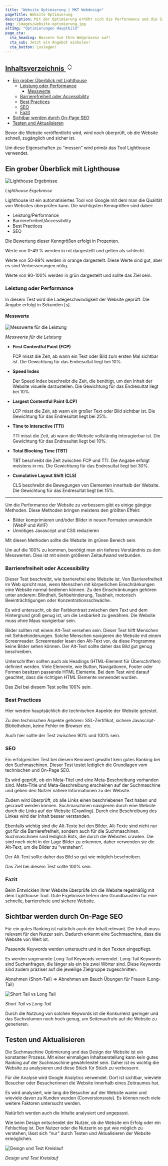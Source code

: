 ```yaml
---
title: "Website Optimierung | MKT Webdesign"
pageTitle: Website Optimierung
description: Mit der Optimierung erhöht sich die Performance und die Sichtbarkeit der Website
img: /images/website-optimierung.jpg
altImg: "Optimierungen Hauptbild"
page_cta:
  cta_heading: Bessern Sie Ihre Webpräsenz auf!
  cta_sub: Jetzt ein Angebot einholen!
  cta_button: Loslegen!
---
```


<aside class="toc">
  <div class="card">
    <div class="card-body">
              <h2><a class="" data-bs-toggle="collapse" href="#collapseTOC" role="button" aria-expanded="true" aria-controls="collapseTOC">Inhaltsverzeichnis 
        <svg xmlns="http://www.w3.org/2000/svg" aria-hidden="true" width="24" height="24" fill="currentColor" class="bi bi-chevron-expand" viewBox="0 0 16 16"><path fill-rule="evenodd" d="M3.646 9.146a.5.5 0 0 1 .708 0L8 12.793l3.646-3.647a.5.5 0 0 1 .708.708l-4 4a.5.5 0 0 1-.708 0l-4-4a.5.5 0 0 1 0-.708zm0-2.292a.5.5 0 0 0 .708 0L8 3.207l3.646 3.647a.5.5 0 0 0 .708-.708l-4-4a.5.5 0 0 0-.708 0l-4 4a.5.5 0 0 0 0 .708z"/></svg></a></h2>
      <ul class="collapse show" id="collapseTOC">
        <li><a href="#ein-grober-%C3%BCberblick-mit-lighthouse">Ein grober Überblick mit Lighthouse</a>
          <ul>
            <li><a href="#leistung-oder-performance">Leistung oder Performance</a>
              <ul>
                <li><a href="#messwerte">Messwerte</a></li>
              </ul>
            </li>
            <li><a href="#barrierefreiheit-oder-accessibility">Barrierefreiheit oder Accessibility</a></li>
            <li><a href="#best-practices">Best Practices</a></li>
            <li><a href="#seo">SEO</a></li>
            <li><a href="#fazit">Fazit</a></li>
          </ul>
        </li>
        <li><a href="#sichtbar-werden-durch-on-page-seo">Sichtbar werden durch On-Page SEO</a></li>
        <li><a href="#testen-und-aktualisieren">Testen und Aktualisieren</a></li>
      </ul>
    </div>
  </div>
</aside>

Bevor die Website veröffentlicht wird, wird noch überprüft, ob die Website schnell, zugänglich und sicher ist.

Um diese Eigenschaften zu “messen” wird primär das Tool Lighthouse verwendet.

<h2 id="ein-grober-überblick-mit-lighthouse">Ein grober Überblick mit Lighthouse</h2>

![Lighthouse Ergebnisse](/images/lighthouse-ergebnisse.jpg)

_Lighthouse Ergebnisse_

Lighthouse ist ein automatisiertes Tool von Google mit dem man die Qualität von Websites überprüfen kann. Die wichtigsten Kenngrößen sind dabei:

- Leistung/Performance
- Barrierefreiheit/Accessibility
- Best Practices
- SEO

Die Bewertung dieser Kenngrößen erfolgt in Prozenten.

Werte von 0-49 % werden in rot dargestellt und gelten als schlecht.

Werte von 50-89% werden in orange dargestellt. Diese Werte sind gut, aber es sind Verbesserungen nötig.

Werte von 90-100% werden in grün dargestellt und sollte das Ziel sein.

<h3 id="leistung-oder-performance">Leistung oder Performance</h3>

In diesem Test wird die Ladegeschwindigkeit der Website geprüft. Die Angabe erfolgt in Sekunden [s].

<h4 id="messwerte">Messwerte</h4>

![Messwerte für die Leistung](/images/lighthouse-leistung-messwerte.png)

_Messwerte für die Leistung_

- **First Contentful Paint (FCP)**

  FCP misst die Zeit, ab wann ein Text oder Bild zum ersten Mal sichtbar ist. Die Gewichtung für das Endresultat liegt bei 10%.

- **Speed Index**

  Der Speed Index beschreibt die Zeit, die benötigt, um den Inhalt der Website visuelle darzustellen. Die Gewichtung für das Endresultat liegt bei 10%.

- **Largest Contentful Paint (LCP)**

  LCP misst die Zeit, ab wann ein großer Text oder Bild sichtbar ist. Die Gewichtung für das Endresultat liegt bei 25%.

- **Time to Interactive (TTI)**

  TTI misst die Zeit, ab wann die Website vollständig interagierbar ist. Die Gewichtung für das Endresultat liegt bei 10%.

- **Total Blocking Time (TBT)**

  TBT beschreibt die Zeit zwischen FCP und TTI. Die Angabe erfolgt meistens in ms. Die Gewichtung für das Endresultat liegt bei 30%.

- **Cumulative Layout Shift (CLS)**

  CLS beschreibt die Bewegungen von Elementen innerhalb der Website. Die Gewichtung für das Endresultat liegt bei 15%.

---

Um die Performance der Website zu verbessern gibt es einige gängige Methoden. Diese Methoden bringen meistens den größten Effekt:

- Bilder komprimieren und/oder Bilder in neuen Formaten umwandeln (WebP und AVIF)
- Unnötiges Javascript und CSS reduzieren

Mit diesen Methoden sollte die Website im grünen Bereich sein.

Um auf die 100% zu kommen, benötigt man ein tieferes Verständnis zu den Messwerten. Dies ist mit einem größeren Zeitaufwand verbunden.

<h3 id="barrierefreiheit-oder-accessibility">Barrierefreiheit oder Accessibility</h3>

Dieser Test beschreibt, wie barrierefrei eine Website ist. Von Barrierefreiheit im Web spricht man, wenn Menschen mit körperlichen Einschränkungen eine Website normal bedienen können. Zu den Einschränkungen gehören unter anderem: Blindheit, Sehbehinderung, Taubheit, motorisch Beeinträchtigungen oder Konzentrationsschwäche.

Es wird untersucht, ob der Farbkontrast zwischen dem Text und dem Hintergrund groß genug ist, um die Lesbarkeit zu gewähren. Die Website muss ohne Maus navigierbar sein.

Bilder sollten mit einem Alt-Text versehen sein. Dieser Text hilft Menschen mit Sehbehinderungen. Solche Menschen navigieren die Website mit einem Screenreader. Screenreader lesen den Alt-Text vor, da diese Programme keine Bilder sehen können. Der Alt-Text sollte daher das Bild gut genug beschreiben.

Unterschriften sollten auch als Headings (HTML-Element für Überschriften) definiert werden. Viele Elemente, wie Button, Navigationen, Footer oder Formen besitzen passende HTML Elemente. Bei dem Test wird darauf geachtet, dass die richtigen HTML Elemente verwendet wurden.

Das Ziel bei diesem Test sollte 100% sein.

<h3 id="best-practices">Best Practices</h3>

Hier werden hauptsächlich die technischen Aspekte der Website getestet.

Zu den technischen Aspekte gehören: SSL-Zertifikat, sichere Javascript-Bibliotheken, keine Fehler im Browser etc.

Auch hier sollte der Test zwischen 90% und 100% sein.

<h3 id="seo">SEO</h3>

Ein erfolgreicher Test bei diesem Kennwert gewährt kein gutes Ranking bei den Suchmaschinen. Dieser Test testet lediglich die Grundlagen vom technischen und On-Page SEO.

Es wird geprüft, ob ein Meta-Titel und eine Meta-Beschreibung vorhanden sind. Meta-Title und Meta-Beschreibung erscheinen auf der Suchmaschine und geben den Nutzer nähere Informationen zu der Website.

Zudem wird überprüft, ob alle Links einen beschriebenen Text haben und gecrawlt werden können. Suchmaschinen navigieren durch eine Website durch die Links auf der Website (Crawling). Durch eine Beschreibung des Linkes wird der Inhalt besser verstanden.

Ebenfalls wichtig sind die Alt-Texte bei den Bilder. Alt-Texte sind nicht nur gut für die Barrierefreiheit, sondern auch für die Suchmaschinen. Suchmaschinen sind lediglich Bots, die durch die Websites crawlen. Die sind noch nicht in der Lage Bilder zu erkennen, daher verwenden sie die Alt-Text, um die Bilder zu “verstehen”.

Der Alt-Text sollte daher das Bild so gut wie möglich beschreiben.

Das Ziel bei diesem Test sollte 100% sein.

<h3 id="fazit">Fazit</h3>

Beim Entwicklen Ihrer Website überprüfe ich die Website regelmäßig mit dem Lighthouse Tool. Gute Ergebnisse liefern den Grundbaustein für eine schnelle, barrierefreie und sichere Website.

<h2 id="sichtbar-werden-durch-on-page-seo">Sichtbar werden durch On-Page SEO</h2>

Für ein gutes Ranking ist natürlich auch der Inhalt relevant. Der Inhalt muss relevant für den Nutzer sein. Dadurch erkennt eine Suchmaschine, dass die Website von Wert ist.

Passende Keywords werden untersucht und in den Texten eingepflegt.

Es werden sogenannte Long-Tail Keywords verwendet. Long-Tail Keywords sind Suchanfragen, die länger als ein bis zwei Wörter sind. Diese Keywords sind zudem präziser auf die jeweilige Zielgruppe zugeschnitten.

Abnehmen (Short-Tail) ⇒ Abnehmen am Bauch Übungen für Frauen (Long-Tail)

![Short Tail vs Long Tail](/images/long-tail-vs-short-tail.jpg)

_Short Tail vs Long Tail_

Durch die Nutzung von solchen Keywords ist die Konkurrenz geringer und das Suchvolumen noch hoch genug, um Seitenaufrufe auf die Website zu generieren.

<h2 id="testen-und-aktualisieren">Testen und Aktualisieren</h2>

Die Suchmaschine Optimierung und das Design der Website ist ein konstanter Prozess. Mit einer einmaligen Inhaltserstellung kann kein gutes Ranking auf der Suchmaschine gewährleistet sein. Daher ist es wichtig die Website zu analysieren und diese Stück für Stück zu verbessern.

Für die Analyse wird Google Analytics verwendet. Dort ist sichtbar, wieviele Besucher oder Besucherinnen die Website innerhalb eines Zeitraumes hat.

Es wird analysiert, wie lang die Besucher auf der Website waren und wieviele davon zu Kunden wurden (Conversionsrate). Es können noch viele weitere Faktoren untersucht werden.

Natürlich werden auch die Inhalte analysiert und angepasst.

Wie beim Design entscheidet der Nutzer, ob die Website ein Erfolg oder ein Fehlschlag ist. Den Nutzer oder die Nutzerin so gut wie möglich zu verstehen, lässt sich “nur” durch Testen und Aktualisieren der Website ermöglichen.

![Design und Test Kreislauf](/images/design-und-test-Loop.jpg)

_Design und Test Kreislauf_

